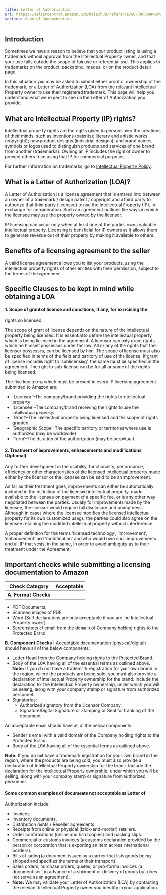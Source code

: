 ```yaml
---
title: Letter of Authorization
url: https://sellercentral.amazon.com/help/hub/reference/GUF78PCXAMHDY2A6
section: General Documentation
---
```


## Introduction

Sometimes we have a reason to believe that your product listing is using a
trademark without approval from the Intellectual Property owner, and that your
use falls outside the scope of fair use or referential use. This applies to
trademarks on the product, packaging, images, or on the product detail page.

In this situation you may be asked to submit either proof of ownership of the
trademark, or a Letter of Authorization (LOA) from the relevant Intellectual
Property owner to use their registered trademark. This page will help you
understand what we expect to see on the Letter of Authorization you provide.

## What are Intellectual Property (IP) rights?

Intellectual property rights are the rights given to persons over the
creations of their minds, such as inventions (patents); literary and artistic
works (copyright); new product designs (industrial designs); and brand names,
symbols or logos used to distinguish products and services of one brand from
another (trademarks). Owning an IP includes the right of owner to prevent
others from using that IP for commercial purposes.

For further information on trademarks, go to [Intellectual Property
Policy](/gp/help/G201361070).

## What is a Letter of Authorization (LOA)?

A Letter of Authorization is a license agreement that is entered into between
an owner of a trademark / design patent / copyright and a third party to
authorize that third party (licensee) to use the Intellectual Property (IP),
in exchange for consideration. Such an agreement outlines the ways in which
the licensee may use the property owned by the licensor.

IP licensing can occur only when at least one of the parties owns valuable
intellectual property. Licensing is beneficial for IP owners as it allows them
to generate revenue out of their property by making it available to others.

## Benefits of a licensing agreement to the seller

A valid license agreement allows you to list your products, using the
intellectual property rights of other entities with their permission, subject
to the terms of the agreement.

## Specific Clauses to be kept in mind while obtaining a LOA

#### 1\. Scope of grant of license and conditions, if any, for exercising the
rights so licensed

The scope of grant of license depends on the nature of the intellectual
property being licensed. It is essential to define the intellectual property
which is being licensed in the agreement. A licensor can only grant rights
which he himself possesses under the law. All or any of the rights that the
licensor possesses, can be licensed by him. The scope of license must also be
specified in terms of the field and territory of use of the license. If grant
of license includes right to ‘sublicensing’, the same must be specified in the
agreement. The right to sub-license can be for all or some of the rights being
licensed.

The five key terms which must be present in every IP licensing agreement
submitted to Amazon are:

  * 'Licensor'–The company/brand providing the rights to intellectual property
  * 'Licensee'–The company/brand receiving the rights to use the intellectual property.
  * ‘Grant’–The intellectual property being licensed and the scope of rights granted
  * ‘Geographic Scope’–The specific territory or territories where use is authorized (may be worldwide)
  * ‘Term’–The duration of the authorization (may be perpetual)

#### 2\. Treatment of improvements, enhancements and modifications (Optional)

Any further development in the usability, functionality, performance,
efficiency or other characteristics of the licensed intellectual property made
either by the licensor or the licensee can be said to be an improvement.

As far as their treatment goes, improvements can either be automatically
included in the definition of the licensed intellectual property, made
available to the licensee on payment of a specific fee, or in any other way
negotiated between the parties. Usually for improvements made by the licensee,
the licensor would require full disclosure and promptness. Although in cases
where the licensee modifies the licensed intellectual property for its own
customized usage, the parties could also agree on the licensee retaining the
modified intellectual property without interference.

A proper definition for the terms ‘licensed technology’, ‘improvement’,
‘enhancement’ and ‘modification’ and who would own such improvements and all
IP that vests, in the same, in order to avoid ambiguity as to their treatment
under the Agreement.

## Important checks while submitting a licensing documentation to Amazon

Check Category | Acceptable  
---|---  
**A. Format Checks** | 

  * PDF Documents.
  * Scanned images of PDF.
  * Word (Self declarations are only acceptable if you are the Intellectual Property owner).
  * Screenshots of email from the domain of Company holding rights to the Protected Brand

  
**B. Component Checks** |  Acceptable documentation (physical/digital) should have all of the below components:

  * Letter Head from the Company holding rights to the Protected Brand.
  * Body of the LOA having all of the essential terms as outlined above. **Note:** If you do not have a trademark registration for your own brand in the region, where the products are being sold, you must also provide a declaration of Intellectual Property ownership for the brand. Include the declaration for the Intellectual Property ownership, under which you will be selling, along with your company stamp or signature from authorized personnel.
  * Signatories:
    * Authorized signatory from the Licensor Company.
    * Signature/Digital Signature or Stamping or Seal for franking of the document.

An acceptable email should have all of the below components:

  * Sender's email with a valid domain of the Company holding rights to the Protected Brand.
  * Body of the LOA having all of the essential terms as outlined above.

**Note:** If you do not have a trademark registration for your own brand in
the region, where the products are being sold, you must also provide a
declaration of Intellectual Property ownership for the brand. Include the
declaration for the Intellectual Property ownership, under which you will be
selling, along with your company stamp or signature from authorized personnel.  
  
#### Some common examples of documents not acceptable as Letter of
Authorization include:

  * Invoices.
  * Inventory documents.
  * Distribution rights / Reseller agreements.
  * Receipts from online or physical (brick-and-mortar) retailers.
  * Order confirmations (online and hard copies) and packing slips.
  * Commercial or customs invoices (a customs declaration provided by the person or corporation that is exporting an item across international borders).
  * Bills of lading (a document issued by a carrier that lists goods being shipped and specifies the terms of their transport).
  * Sales orders, purchase orders, quotes, or pro-forma invoices (a document sent in advance of a shipment or delivery of goods but does not serve as an agreement).
  * **Note:** We may validate your Letter of Authorization (LOA) by contacting the relevant Intellectual Property owner you identify in your application.

